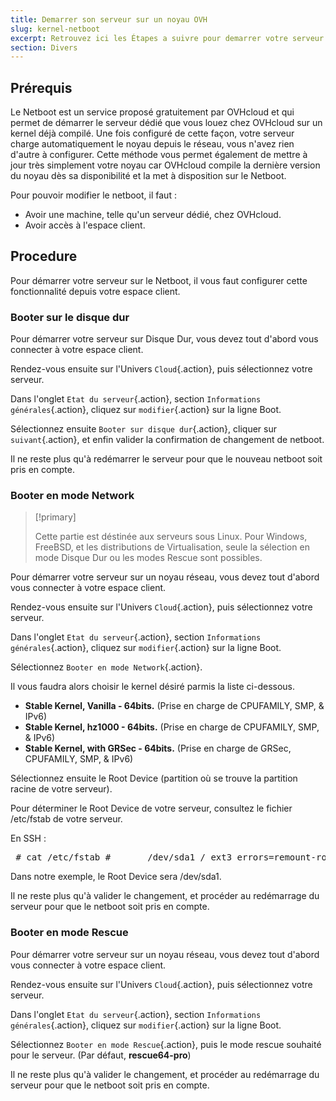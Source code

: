 ```yaml
---
title: Demarrer son serveur sur un noyau OVH
slug: kernel-netboot
excerpt: Retrouvez ici les Étapes a suivre pour demarrer votre serveur sur un noyau OVH depuis le reseau.
section: Divers
---
```



## Prérequis
Le Netboot est un service proposé gratuitement par OVHcloud et qui permet de démarrer le serveur dédié que vous louez chez OVHcloud sur un kernel déjà compilé. Une fois configuré de cette façon, votre serveur charge automatiquement le noyau depuis le réseau, vous n'avez rien d'autre à configurer. Cette méthode vous permet également de mettre à jour très simplement votre noyau car OVHcloud compile la dernière version du noyau dès sa disponibilité et la met à disposition sur le Netboot.

Pour pouvoir modifier le netboot, il faut :

- Avoir une machine, telle qu'un serveur dédié, chez OVHcloud.
- Avoir accès à l'espace client.


## Procedure
Pour démarrer votre serveur sur le Netboot, il vous faut configurer cette fonctionnalité depuis votre espace client.


### Booter sur le disque dur
Pour démarrer votre serveur sur Disque Dur, vous devez tout d'abord vous connecter à votre espace client.

Rendez-vous ensuite sur l'Univers `Cloud`{.action}, puis sélectionnez votre serveur.

Dans l'onglet `Etat du serveur`{.action}, section `Informations générales`{.action}, cliquez sur `modifier`{.action} sur la ligne Boot.

Sélectionnez ensuite `Booter sur disque dur`{.action}, cliquer sur `suivant`{.action}, et enfin valider la confirmation de changement de netboot.

Il ne reste plus qu'à redémarrer le serveur pour que le nouveau netboot soit pris en compte.


### Booter en mode Network


> [!primary]
>
> Cette partie est déstinée aux serveurs sous Linux. Pour Windows, FreeBSD, et les distributions de Virtualisation, seule la sélection en mode Disque Dur ou les modes Rescue sont possibles.
> 

Pour démarrer votre serveur sur un noyau réseau, vous devez tout d'abord vous connecter à votre espace client.

Rendez-vous ensuite sur l'Univers `Cloud`{.action}, puis sélectionnez votre serveur.

Dans l'onglet `Etat du serveur`{.action}, section `Informations générales`{.action}, cliquez sur `modifier`{.action} sur la ligne Boot.

Sélectionnez `Booter en mode Network`{.action}.

Il vous faudra alors choisir le kernel désiré parmis la liste ci-dessous.

- **Stable Kernel, Vanilla - 64bits.** (Prise en charge de CPUFAMILY, SMP, & IPv6)
- **Stable Kernel, hz1000 - 64bits.** (Prise en charge de CPUFAMILY, SMP, & IPv6)
- **Stable Kernel, with GRSec - 64bits.** (Prise en charge de GRSec, CPUFAMILY, SMP, & IPv6)

Sélectionnez ensuite le Root Device (partition où se trouve la partition racine de votre serveur).

Pour déterminer le Root Device de votre serveur, consultez le fichier /etc/fstab de votre serveur.

En SSH :

<div> <style type="text/css" scoped>span.prompt:before{content:"# ";}</style> <pre class="highlight command-prompt"> <span class="prompt">cat /etc/fstab</span> <span class="output"># <file system> <mount point> <type> <options> <dump> <pass></span> <span class="output">/dev/sda1 / ext3 errors=remount-ro 0 1</span> <span class="output">/dev/sda2 /home ext3 defaults,grpquota,usrquota 1 2</span> <span class="output">/dev/sda3 swap swap defaults 0 0</span> <span class="blank">&nbsp;</span> <span class="output">proc /proc proc defaults 0 0</span> <span class="output">sysfs /sys sysfs defaults 0 0</span> <span class="output">shm /dev/shm tmpfs nodev,nosuid,noexec 0 0</span> </pre></div>
Dans notre exemple, le Root Device sera /dev/sda1.

Il ne reste plus qu'à valider le changement, et procéder au redémarrage du serveur pour que le netboot soit pris en compte.


### Booter en mode Rescue
Pour démarrer votre serveur sur un noyau réseau, vous devez tout d'abord vous connecter à votre espace client.

Rendez-vous ensuite sur l'Univers `Cloud`{.action}, puis sélectionnez votre serveur.

Dans l'onglet `Etat du serveur`{.action}, section `Informations générales`{.action}, cliquez sur `modifier`{.action} sur la ligne Boot.

Sélectionnez `Booter en mode Rescue`{.action}, puis le mode rescue souhaité pour le serveur. (Par défaut, **rescue64-pro**)

Il ne reste plus qu'à valider le changement, et procéder au redémarrage du serveur pour que le netboot soit pris en compte.